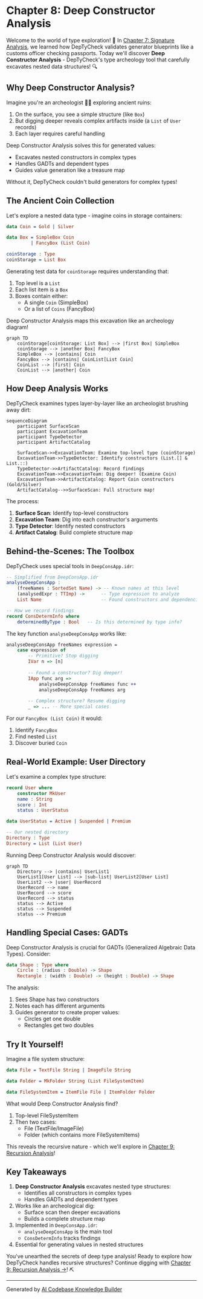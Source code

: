 # Chapter 8: Deep Constructor Analysis

Welcome to the world of type exploration! 🧭 In [Chapter 7: Signature Analysis](07_signature_analysis.md), we learned how DepTyCheck validates generator blueprints like a customs officer checking passports. Today we'll discover **Deep Constructor Analysis** - DepTyCheck's type archeology tool that carefully excavates nested data structures! 🔍

## Why Deep Constructor Analysis?

Imagine you're an archeologist 🕵️‍♂️ exploring ancient ruins:
1. On the surface, you see a simple structure (like `Box`)
2. But digging deeper reveals complex artifacts inside (a `List` of `User` records)
3. Each layer requires careful handling

Deep Constructor Analysis solves this for generated values:
- Excavates nested constructors in complex types
- Handles GADTs and dependent types
- Guides value generation like a treasure map

Without it, DepTyCheck couldn't build generators for complex types!

## The Ancient Coin Collection

Let's explore a nested data type - imagine coins in storage containers:

```idris
data Coin = Gold | Silver

data Box = SimpleBox Coin
         | FancyBox (List Coin)

coinStorage : Type
coinStorage = List Box
```

Generating test data for `coinStorage` requires understanding that:
1. Top level is a `List`
2. Each list item is a `Box`
3. Boxes contain either:
   - A single `Coin` (SimpleBox)
   - Or a list of `Coins` (FancyBox)

Deep Constructor Analysis maps this excavation like an archeology diagram!

```mermaid
graph TD
    coinStorage[coinStorage: List Box] --> |first Box| SimpleBox
    coinStorage --> |another Box| FancyBox
    SimpleBox --> |contains| Coin
    FancyBox --> |contains| CoinList[List Coin]
    CoinList --> |first| Coin
    CoinList --> |another| Coin
```

## How Deep Analysis Works

DepTyCheck examines types layer-by-layer like an archeologist brushing away dirt:

```mermaid
sequenceDiagram
    participant SurfaceScan
    participant ExcavationTeam
    participant TypeDetector
    participant ArtifactCatalog
    
    SurfaceScan->>ExcavationTeam: Examine top-level type (coinStorage)
    ExcavationTeam->>TypeDetector: Identify constructors (List.[] & List.::)
    TypeDetector->>ArtifactCatalog: Record findings
    ExcavationTeam->>ExcavationTeam: Dig deeper! (Examine Coin)
    ExcavationTeam->>ArtifactCatalog: Report Coin constructors (Gold/Silver)
    ArtifactCatalog-->>SurfaceScan: Full structure map!
```

The process:
1. **Surface Scan**: Identify top-level constructors
2. **Excavation Team**: Dig into each constructor's arguments
3. **Type Detector**: Identify nested constructors
4. **Artifact Catalog**: Build complete structure map

## Behind-the-Scenes: The Toolbox

DepTyCheck uses special tools in `DeepConsApp.idr`:

```idris
-- Simplified from DeepConsApp.idr
analyseDeepConsApp : 
    (freeNames : SortedSet Name) -> -- Known names at this level
    (analysedExpr : TTImp) ->      -- Type expression to analyze
    List Name                      -- Found constructors and dependencies

-- How we record findings
record ConsDetermInfo where
    determinedByType : Bool   -- Is this determined by type info?
```

The key function `analyseDeepConsApp` works like:

```idris
analyseDeepConsApp freeNames expression =
    case expression of
        -- Primitive? Stop digging
        IVar n => [n]
        
        -- Found a constructor? Dig deeper!
        IApp func arg => 
            analyseDeepConsApp freeNames func ++ 
            analyseDeepConsApp freeNames arg
        
        -- Complex structure? Resume digging
        _ => ... -- More special cases
```

For our `FancyBox (List Coin)` it would:
1. Identify `FancyBox`
2. Find nested `List`
3. Discover buried `Coin`

## Real-World Example: User Directory

Let's examine a complex type structure:

```idris
record User where
    constructor MkUser
    name : String
    score : Int
    status : UserStatus

data UserStatus = Active | Suspended | Premium

-- Our nested directory
Directory : Type
Directory = List (List User)
```

Running Deep Constructor Analysis would discover:
```mermaid
graph TD
    Directory --> |contains| UserList1
    UserList1[User List] --> |sub-list| UserList2[User List]
    UserList2 --> |user| UserRecord
    UserRecord --> name
    UserRecord --> score
    UserRecord --> status
    status --> Active
    status --> Suspended
    status --> Premium
```

## Handling Special Cases: GADTs

Deep Constructor Analysis is crucial for GADTs (Generalized Algebraic Data Types). Consider:

```idris
data Shape : Type where
    Circle : (radius : Double) -> Shape
    Rectangle : (width : Double) -> (height : Double) -> Shape
```

The analysis:
1. Sees Shape has two constructors
2. Notes each has different arguments
3. Guides generator to create proper values:
   - Circles get one double
   - Rectangles get two doubles

## Try It Yourself!

Imagine a file system structure:

```idris
data File = TextFile String | ImageFile String

data Folder = MkFolder String (List FileSystemItem)

data FileSystemItem = ItemFile File | ItemFolder Folder
```

What would Deep Constructor Analysis find? 
1. Top-level FileSystemItem
2. Then two cases:
   - File (TextFile/ImageFile)
   - Folder (which contains more FileSystemItems)

This reveals the recursive nature - which we'll explore in [Chapter 9: Recursion Analysis](09_recursion_analysis.md)!

## Key Takeaways

1. **Deep Constructor Analysis** excavates nested type structures:
   - Identifies all constructors in complex types
   - Handles GADTs and dependent types
2. Works like an archeological dig:
   - Surface scan then deeper excavations
   - Builds a complete structure map
3. Implemented in `DeepConsApp.idr`:
   - `analyseDeepConsApp` is the main tool
   - `ConsDetermInfo` tracks findings
4. Essential for generating values in nested structures

You've unearthed the secrets of deep type analysis! Ready to explore how DepTyCheck handles recursive structures? Continue digging with [Chapter 9: Recursion Analysis →](09_recursion_analysis.md)! ⛏️

---

Generated by [AI Codebase Knowledge Builder](https://github.com/The-Pocket/Tutorial-Codebase-Knowledge)